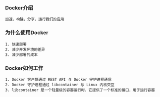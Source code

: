 ### Docker介绍

    加速，构建，分享，运行我们的应用

### 为什么使用Docker
    1. 快速部署
    2. 减少开发环境的差异
    3. 减少部署的成本

### Docker如何工作
    1. Docker 客户端通过 REST API 与 Docker 守护进程通信
    2. Docker 守护进程通过 libcontainer 与 Linux 内核交互
    3. libcontainer 是一个轻量级的容器运行时，它提供了一个标准的接口，用于运行容器




